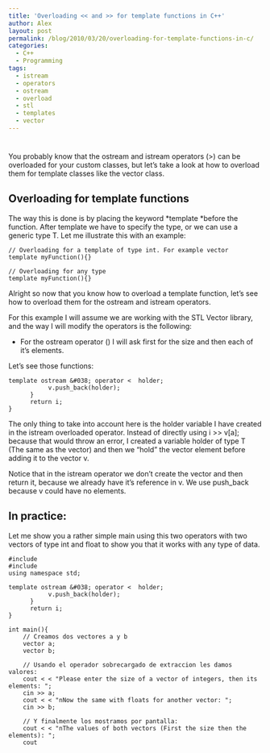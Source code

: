 ```yaml
---
title: 'Overloading << and >> for template functions in C++'
author: Alex
layout: post
permalink: /blog/2010/03/20/overloading-for-template-functions-in-c/
categories:
  - C++
  - Programming
tags:
  - istream
  - operators
  - ostream
  - overload
  - stl
  - templates
  - vector
---
```

# 

You probably know that the ostream and istream operators (>) can be overloaded for your custom classes, but let’s take a look at how to overload them for template classes like the vector class.

## Overloading for template functions

The way this is done is by placing the keyword *template *before the function. After template we have to specify the type, or we can use a generic type T. Let me illustrate this with an example:

    // Overloading for a template of type int. For example vector
    template myFunction(){}
    
    // Overloading for any type
    template myFunction(){}

Alright so now that you know how to overload a template function, let’s see how to overload them for the ostream and istream operators.

For this example I will assume we are working with the STL Vector library, and the way I will modify the operators is the following:

*   For the ostream operator () I will ask first for the size and then each of it’s elements.

Let’s see those functions:

    template ostream &#038; operator <  holder;
               v.push_back(holder);
          }
          return i; 
    }

The only thing to take into account here is the holder variable I have created in the istream overloaded operator. Instead of directly using i >> v[a]; because that would throw an error, I created a variable holder of type T (The same as the vector) and then we “hold” the vector element before adding it to the vector v.

Notice that in the istream operator we don’t create the vector and then return it, because we already have it’s reference in v. We use push_back because v could have no elements.

## In practice:

Let me show you a rather simple main using this two operators with two vectors of type int and float to show you that it works with any type of data.

    #include 
    #include 
    using namespace std;
    
    template ostream &#038; operator <  holder;
               v.push_back(holder);
          }
          return i; 
    }
    
    int main(){
        // Creamos dos vectores a y b
        vector a;
        vector b;
        
        // Usando el operador sobrecargado de extraccion les damos valores:
        cout < < "Please enter the size of a vector of integers, then its elements: ";
        cin >> a;
        cout < < "nNow the same with floats for another vector: ";
        cin >> b;
        
        // Y finalmente los mostramos por pantalla:
        cout < < "nThe values of both vectors (First the size then the elements): ";
        cout 